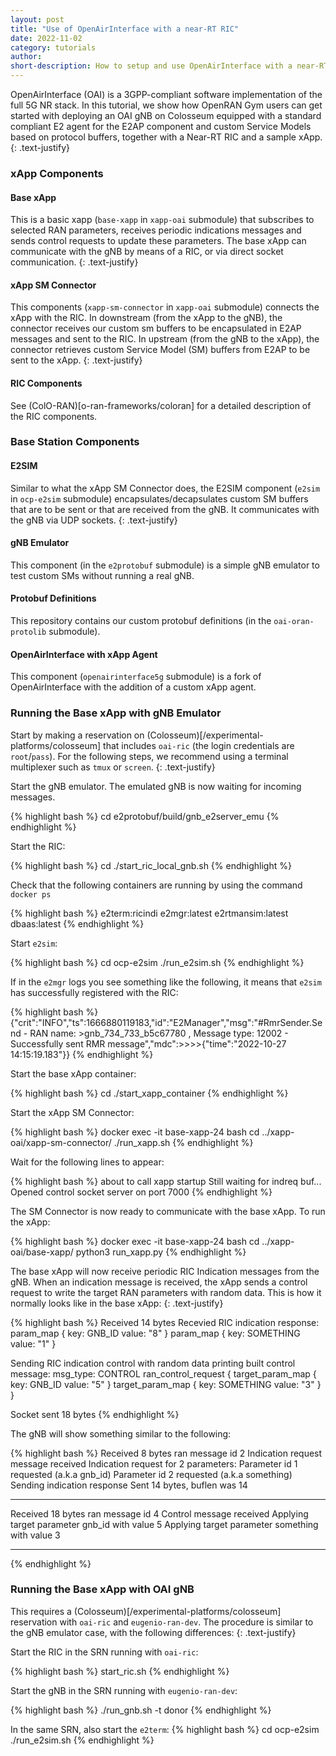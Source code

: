 ```yaml
---
layout: post
title: "Use of OpenAirInterface with a near-RT RIC"
date: 2022-11-02
category: tutorials
author:
short-description: How to setup and use OpenAirInterface with a near-RT RIC
---
```


OpenAirInterface (OAI) is a 3GPP-compliant software implementation of the full 5G NR stack. In this tutorial, we show how OpenRAN Gym users can get started with deploying  an OAI gNB on Colosseum equipped with a standard compliant E2 agent for the E2AP component and custom Service Models based on protocol buffers, together with a Near-RT RIC and a sample xApp.
{: .text-justify}

### xApp Components
#### Base xApp
This is a basic xapp (`base-xapp` in `xapp-oai` submodule) that subscribes to selected RAN parameters, receives periodic indications messages and sends control requests to update these parameters. The base xApp can communicate with the gNB by means of a RIC, or via direct socket communication.
{: .text-justify}

#### xApp SM Connector
This components (`xapp-sm-connector` in `xapp-oai` submodule) connects the xApp with the RIC. In downstream (from the xApp to the gNB), the connector receives our custom sm buffers to be encapsulated in E2AP messages and sent to the RIC. In upstream (from the gNB to the xApp), the connector retrieves custom Service Model (SM) buffers from E2AP to be sent to the xApp.
{: .text-justify}

#### RIC Components 
See (ColO-RAN)[o-ran-frameworks/coloran] for a detailed description of the RIC components.


### Base Station Components
#### E2SIM
Similar to what the xApp SM Connector does, the E2SIM component (`e2sim` in `ocp-e2sim` submodule) encapsulates/decapsulates custom SM buffers that are to be sent or that are received from the gNB. It communicates with the gNB via UDP sockets.
{: .text-justify}

#### gNB Emulator
This component (in the `e2protobuf` submodule) is a simple gNB emulator to test custom SMs without running a real gNB. 

#### Protobuf Definitions
This repository contains our custom protobuf definitions (in the `oai-oran-protolib` submodule).

#### OpenAirInterface with xApp Agent
This component (`openairinterface5g` submodule) is a fork of OpenAirInterface with the addition of a custom xApp agent.

### Running the Base xApp with gNB Emulator 
Start by making a reservation on (Colosseum)[/experimental-platforms/colosseum] that includes `oai-ric` (the login credentials are `root`/`pass`).  For the following steps, we recommend using a terminal multiplexer such as `tmux` or `screen`.
{: .text-justify}

Start the gNB emulator. The emulated gNB is now waiting for incoming messages.

{% highlight bash %}
cd
e2protobuf/build/gnb_e2server_emu
{% endhighlight %}

Start the RIC:

{% highlight bash %}
cd
./start_ric_local_gnb.sh
{% endhighlight %}

Check that the following containers are running by using the command `docker ps`

{% highlight bash %}
e2term:ricindi
e2mgr:latest
e2rtmansim:latest
dbaas:latest
{% endhighlight %}

Start `e2sim`:

{% highlight bash %}
cd ocp-e2sim
./run_e2sim.sh
{% endhighlight %}

If in the `e2mgr` logs you see something like the following, it means that `e2sim` has successfully registered with the RIC:

{% highlight bash %}
{"crit":"INFO","ts":1666880119183,"id":"E2Manager","msg":"#RmrSender.Send - RAN name: >gnb_734_733_b5c67780 , Message type: 12002 - Successfully sent RMR message","mdc":>>>>{"time":"2022-10-27 14:15:19.183"}}
{% endhighlight %}

Start the base xApp container: 

{% highlight bash %}
cd
./start_xapp_container
{% endhighlight %}

Start the xApp SM Connector:

{% highlight bash %}
docker exec -it base-xapp-24 bash
cd ../xapp-oai/xapp-sm-connector/
./run_xapp.sh
{% endhighlight %}

Wait for the following lines to appear:

{% highlight bash %}
about to call xapp startup
Still waiting for indreq buf...
Opened control socket server on port 7000
{% endhighlight %}

The SM Connector is now ready to communicate with the base xApp. To run the xApp:

{% highlight bash %}
docker exec -it base-xapp-24 bash
cd ../xapp-oai/base-xapp/
python3 run_xapp.py
{% endhighlight %}

The base xApp will now receive periodic RIC Indication messages from the gNB. When an indication message is received, the xApp sends a control request to write the target RAN parameters with random data. This is how it normally looks like in the base xApp:
{: .text-justify}

{% highlight bash %}
Received  14  bytes
Recevied RIC indication response:
param_map {
  key: GNB_ID
  value: "8"
}
param_map {
  key: SOMETHING
  value: "1"
}

Sending RIC indication control with random data
printing built control message:
msg_type: CONTROL
ran_control_request {
  target_param_map {
    key: GNB_ID
    value: "5"
  }
  target_param_map {
    key: SOMETHING
    value: "3"
  }
}

Socket sent 18 bytes
{% endhighlight %}

The gNB will show something similar to the following:

{% highlight bash %}
Received 8 bytes
ran message id 2
Indication request message received
Indication request for 2 parameters:
        Parameter id 1 requested (a.k.a gnb_id)
        Parameter id 2 requested (a.k.a something)
Sending indication response
Sent 14 bytes, buflen was 14

-------------------------------
Received 18 bytes
ran message id 4
Control message received
Applying target parameter gnb_id with value 5
Applying target parameter something with value 3

-------------------------------
{% endhighlight %}

### Running the Base xApp with OAI gNB 
This requires a (Colosseum)[/experimental-platforms/colosseum] reservation with `oai-ric` and `eugenio-ran-dev`. The procedure is similar to the gNB emulator case, with the following differences:
{: .text-justify}

Start the RIC in the SRN running with `oai-ric`:

{% highlight bash %}
start_ric.sh
{% endhighlight %}

Start the gNB in the SRN running with `eugenio-ran-dev`:

{% highlight bash %}
./run_gnb.sh -t donor
{% endhighlight %}

In the same SRN, also start the `e2term`:
{% highlight bash %}
cd ocp-e2sim
./run_e2sim.sh
{% endhighlight %}
